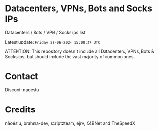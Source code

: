 # Datacenters, VPNs, Bots and Socks IPs
 
Datacenters / Bots / VPN / Socks ips list

Latest update: `Friday 28-06-2024 15:00:27 UTC` 

ATTENTION: This repository doesn't include all Datacenters, VPNs, Bots & Socks ips, 
but should include the vast majority of common ones.

# Contact
Discord: naoestu

# Credits
nãoéstu, brahma-dev, scriptzteam, ejrv, X4BNet and TheSpeedX
